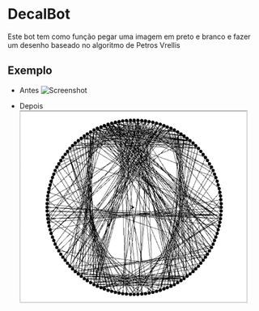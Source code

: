 # DecalBot

Este bot tem como função pegar uma imagem em preto e branco e fazer um desenho baseado no algoritmo de Petros Vrellis

## Exemplo

- Antes
![Screenshot](imgs/iron_man.png)

- Depois 
![Screenshot](imgs/res.png)